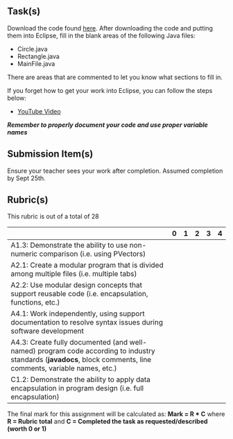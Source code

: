 Task(s)
-------
Download the code found [here](https://github.com/mrseidel-classes/ICS4U-Code/tree/master/Objects).  After downloading the code and putting them into Eclipse, fill in the blank areas of the following Java files:

* Circle.java
* Rectangle.java
* MainFile.java

There are areas that are commented to let you know what sections to fill in.

If you forget how to get your work into Eclipse, you can follow the steps below:

* [YouTube Video](https://youtu.be/qaafLvNh_vw)

_**Remember to properly document your code and use proper variable names**_

Submission Item(s)
------------------
Ensure your teacher sees your work after completion.  Assumed completion by Sept 25th.

Rubric(s)
---------
This rubric is out of a total of 28

| | 0 | 1 | 2 | 3 | 4 |
|---| --- | --- | --- | --- | --- |
|A1.3: Demonstrate the ability to use non-numeric comparison (i.e. using PVectors) | | | | | |
|A2.1: Create a modular program that is divided among multiple files (i.e. multiple tabs)  | | | | | |
|A2.2: Use modular design concepts that support reusable code (i.e. encapsulation, functions, etc.)  | | | | | |
|A4.1: Work independently, using support documentation to resolve syntax issues during software development  | | | | | |
|A4.3: Create fully documented (and well-named) program code according to industry standards (**javadocs**, block comments, line comments, variable names, etc.)  | | | | | |
|C1.2: Demonstrate the ability to apply data encapsulation in program design (i.e. full encapsulation)  | | | | | |

The final mark for this assignment will be calculated as: __Mark = R * C__ where **R = Rubric total** and **C = Completed the task as requested/described (worth 0 or 1)**
